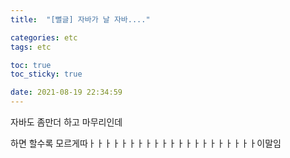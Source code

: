 ```yaml
---
title:  "[뻘글] 자바가 날 자바...."

categories: etc
tags: etc

toc: true
toc_sticky: true

date: 2021-08-19 22:34:59
---
```


자바도 좀만더 하고 마무리인데

하면 할수록 모르게따ㅏㅏㅏㅏㅏㅏㅏㅏㅏㅏㅏㅏㅏㅏㅏㅏㅏㅏㅏㅏㅏ이말임





